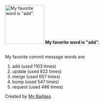 <img src="https://my-badges.github.io/my-badges/favorite-word.png" alt="My favorite word is &quot;add&quot;." title="My favorite word is &quot;add&quot;." width="128">
<strong>My favorite word is &quot;add&quot;.</strong>
<br><br>

My favorite commit message words are:

1. add (used 1103 times)
2. update (used 822 times)
3. merge (used 657 times)
4. bump (used 547 times)
5. request (used 486 times)


Created by <a href="https://github.com/my-badges/my-badges">My Badges</a>